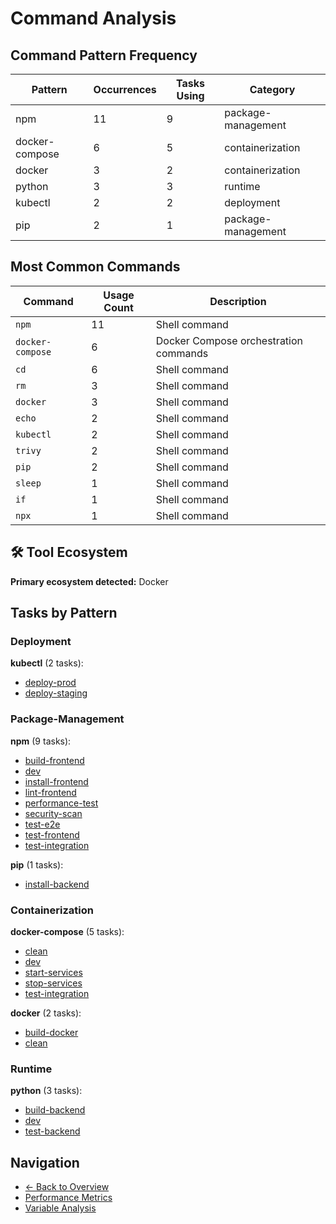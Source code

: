 # Command Analysis

## Command Pattern Frequency

| Pattern | Occurrences | Tasks Using | Category |
|---------|-------------|-------------|-----------|
| npm | 11 | 9 | package-management |
| docker-compose | 6 | 5 | containerization |
| docker | 3 | 2 | containerization |
| python | 3 | 3 | runtime |
| kubectl | 2 | 2 | deployment |
| pip | 2 | 1 | package-management |

## Most Common Commands

| Command | Usage Count | Description |
|---------|-------------|-------------|
| `npm` | 11 | Shell command |
| `docker-compose` | 6 | Docker Compose orchestration commands |
| `cd` | 6 | Shell command |
| `rm` | 3 | Shell command |
| `docker` | 3 | Shell command |
| `echo` | 2 | Shell command |
| `kubectl` | 2 | Shell command |
| `trivy` | 2 | Shell command |
| `pip` | 2 | Shell command |
| `sleep` | 1 | Shell command |
| `if` | 1 | Shell command |
| `npx` | 1 | Shell command |

## 🛠️ Tool Ecosystem

**Primary ecosystem detected:** Docker

## Tasks by Pattern

### Deployment

**kubectl** (2 tasks):
- [deploy-prod](../tasks/deploy-prod.md)
- [deploy-staging](../tasks/deploy-staging.md)

### Package-Management

**npm** (9 tasks):
- [build-frontend](../tasks/build-frontend.md)
- [dev](../tasks/dev.md)
- [install-frontend](../tasks/install-frontend.md)
- [lint-frontend](../tasks/lint-frontend.md)
- [performance-test](../tasks/performance-test.md)
- [security-scan](../tasks/security-scan.md)
- [test-e2e](../tasks/test-e2e.md)
- [test-frontend](../tasks/test-frontend.md)
- [test-integration](../tasks/test-integration.md)

**pip** (1 tasks):
- [install-backend](../tasks/install-backend.md)

### Containerization

**docker-compose** (5 tasks):
- [clean](../tasks/clean.md)
- [dev](../tasks/dev.md)
- [start-services](../tasks/start-services.md)
- [stop-services](../tasks/stop-services.md)
- [test-integration](../tasks/test-integration.md)

**docker** (2 tasks):
- [build-docker](../tasks/build-docker.md)
- [clean](../tasks/clean.md)

### Runtime

**python** (3 tasks):
- [build-backend](../tasks/build-backend.md)
- [dev](../tasks/dev.md)
- [test-backend](../tasks/test-backend.md)

## Navigation

- [← Back to Overview](../README.md)
- [Performance Metrics](performance.md)
- [Variable Analysis](variables.md)

